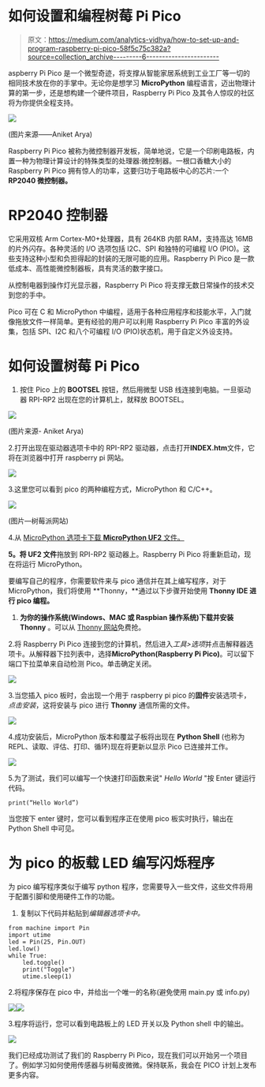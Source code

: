 # 如何设置和编程树莓 Pi Pico

> 原文：<https://medium.com/analytics-vidhya/how-to-set-up-and-program-raspberry-pi-pico-58f5c75c382a?source=collection_archive---------6----------------------->

aspberry Pi Pico 是一个微型奇迹，将支撑从智能家居系统到工业工厂等一切的相同技术放在你的手掌中。无论你是想学习 **MicroPython** 编程语言，迈出物理计算的第一步，还是想构建一个硬件项目，Raspberry Pi Pico 及其令人惊叹的社区将为你提供全程支持。

![](img/50a18ff21e1f5f22c4be25cdab203b0a.png)

(图片来源——Aniket Arya)

Raspberry Pi Pico 被称为微控制器开发板，简单地说，它是一个印刷电路板，内置一种为物理计算设计的特殊类型的处理器:微控制器。一根口香糖大小的 Raspberry Pi Pico 拥有惊人的功率，这要归功于电路板中心的芯片:一个 **RP2040 微控制器。**

# **RP2040 控制器**

它采用双核 Arm Cortex-M0+处理器，具有 264KB 内部 RAM，支持高达 16MB 的片外闪存。各种灵活的 I/O 选项包括 I2C、SPI 和独特的可编程 I/O (PIO)。这些支持这种小型和负担得起的封装的无限可能的应用。Raspberry Pi Pico 是一款低成本、高性能微控制器板，具有灵活的数字接口。

从控制电器到操作灯光显示器，Raspberry Pi Pico 将支撑无数日常操作的技术交到您的手中。

Pico 可在 C 和 MicroPython 中编程，适用于各种应用程序和技能水平，入门就像拖放文件一样简单。更有经验的用户可以利用 Raspberry Pi Pico 丰富的外设集，包括 SPI、I2C 和八个可编程 I/O (PIO)状态机，用于自定义外设支持。

# 如何设置树莓 Pi Pico

1.  按住 Pico 上的 **BOOTSEL** 按钮，然后用微型 USB 线连接到电脑。一旦驱动器 RPI-RP2 出现在您的计算机上，就释放 BOOTSEL。

![](img/b9b495a10e03ea6f757d900c8a3664ba.png)

(图片来源- Aniket Arya)

2.打开出现在驱动器选项卡中的 RPI-RP2 驱动器，点击打开**INDEX.htm**文件，它将在浏览器中打开 raspberry pi 网站。

![](img/5980cf4fd95af25c1d0bac9700be2d5e.png)

3.这里您可以看到 pico 的两种编程方式，MicroPython 和 C/C++。

![](img/9d935cb84cfdd708e127251c29421ee3.png)

(图片—树莓派网站)

4.从 [MicroPython 选项卡下载 **MicroPython UF2** 文件。](https://pico.raspberrypi.org/getting-started/)

**5。将 UF2 文件**拖放到 RPI-RP2 驱动器上。Raspberry Pi Pico 将重新启动，现在将运行 MicroPython。

要编写自己的程序，你需要软件来与 pico 通信并在其上编写程序，对于 MicroPython，我们将使用 **Thonny，**通过以下步骤开始使用 **Thonny IDE 进行 pico 编程。**

1.  **为你的操作系统(Windows、MAC 或 Raspbian 操作系统)下载并安装 Thonny** 。可以从 [Thonny 网站](https://thonny.org/)免费抢。

2.将 Raspberry Pi Pico 连接到您的计算机，然后进入*工具>选项*并点击解释器选项卡。从解释器下拉列表中，选择**MicroPython(Raspberry Pi Pico)**。可以留下端口下拉菜单来自动检测 Pico。单击确定关闭。

![](img/13de60cca15ccbcf1de7ea75a4382f76.png)

3.当您插入 pico 板时，会出现一个用于 raspberry pi pico 的**固件**安装选项卡，*点击安装*，这将安装与 pico 进行 **Thonny** 通信所需的文件。

![](img/7096132b21e87885d57cfca66266fedd.png)

4.成功安装后，MicroPython 版本和覆盆子板将出现在 **Python Shell** (也称为 REPL、读取、评估、打印、循环)现在将更新以显示 Pico 已连接并工作。

![](img/b9c01d927cdba8051cea5d9db9135a8e.png)

5.为了测试，我们可以编写一个快速打印函数来说" *Hello World* "按 Enter 键运行代码。

```
print(“Hello World”)
```

当您按下 enter 键时，您可以看到程序正在使用 pico 板实时执行，输出在 Python Shell 中可见。

# 为 pico 的板载 LED 编写闪烁程序

为 pico 编写程序类似于编写 python 程序，您需要导入一些文件，这些文件将用于配置引脚和使用硬件工作的功能。

1.  复制以下代码并粘贴到*编辑器选项卡中。*

```
from machine import Pin
import utime
led = Pin(25, Pin.OUT)
led.low()
while True:
    led.toggle()
    print("Toggle")
    utime.sleep(1)
```

2.将程序保存在 pico 中，并给出一个唯一的名称(避免使用 main.py 或 info.py)

![](img/e9eae656a10856d39549fa7fe92a0e65.png)![](img/98638efa19b0eae3a0dadbe2ca19fe48.png)

3.程序将运行，您可以看到电路板上的 LED 开关以及 Python shell 中的输出。

![](img/246f9bd4a9ec2d9a04f36712099384f0.png)

我们已经成功测试了我们的 Raspberry Pi Pico，现在我们可以开始另一个项目了。例如学习如何使用传感器与树莓皮微微。保持联系，我会在 PICO 计划上发布更多内容。
